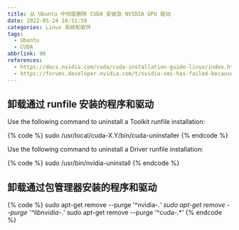 ```yaml
---
title: 从 Ubuntu 中彻底删除 CUDA 安装及 NVIDIA GPU 驱动
date: 2022-05-24 16:51:59
categories: Linux 系统和软件
tags:
  - Ubuntu
  - CUDA
abbrlink: 90
references:
  - https://docs.nvidia.com/cuda/cuda-installation-guide-linux/index.html#handle-uninstallation
  - https://forums.developer.nvidia.com/t/nvidia-smi-has-failed-because-it-couldnt-communicate-with-the-nvidia-driver-make-sure-that-the-latest-nvidia-driver-is-installed-and-running/197141
---
```

## 卸载通过 runfile 安装的程序和驱动

Use the following command to uninstall a Toolkit runfile installation:

{% code %}
sudo /usr/local/cuda-X.Y/bin/cuda-uninstaller
{% endcode %}

Use the following command to uninstall a Driver runfile installation:

{% code %}
sudo /usr/bin/nvidia-uninstall
{% endcode %}

## 卸载通过包管理器安装的程序和驱动

{% code %}
sudo apt-get remove --purge '^nvidia-.*'
sudo apt-get remove --purge '^libnvidia-.*'
sudo apt-get remove --purge '^cuda-.*'
{% endcode %}
